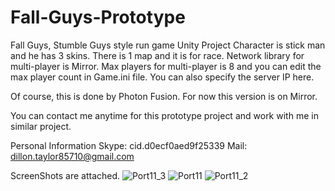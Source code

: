 # Fall-Guys-Prototype
Fall Guys, Stumble Guys style run game Unity Project
Character is stick man and he has 3 skins.
There is 1 map and it is for race. Network library for multi-player is Mirror.
Max players for multi-player is 8 and you can edit the max player count in Game.ini file. You can also specify the server IP here.

Of course, this is done by Photon Fusion. For now this version is on Mirror.

You can contact me anytime for this prototype project and work with me in similar project.

Personal Information
Skype: cid.d0ecf0aed9f25339
Mail: dillon.taylor85710@gmail.com

ScreenShots are attached.
![Port11_3](https://github.com/dillon-taylor710/Fall-Guys-Prototype/assets/159776424/622c9628-899c-4afd-9aa5-9e0a4604917f)
![Port11](https://github.com/dillon-taylor710/Fall-Guys-Prototype/assets/159776424/f2d81235-ecac-4867-a8a2-a2ee5dfe89ba)
![Port11_2](https://github.com/dillon-taylor710/Fall-Guys-Prototype/assets/159776424/2d74b3d3-ce79-47ae-9dba-819eb454ba0c)
